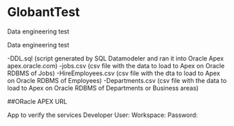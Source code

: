 # GlobantTest
Data engineering test

Data engineering test

-DDL.sql (script generated by SQL Datamodeler and ran it into Oracle Apex apex.oracle.com)
-jobs.csv (csv file with the data to load to Apex on Oracle RDBMS of Jobs)
-HireEmployees.csv (csv file  with the dta to load to Apex on Oracle RDBMS of Employees)
-Departments.csv (csv file with the data to load to Apex on Oracle RDBMS of Departments or Business areas)


##ORacle APEX URL

App to verify the services
Developer User:
Workspace:
Password:
